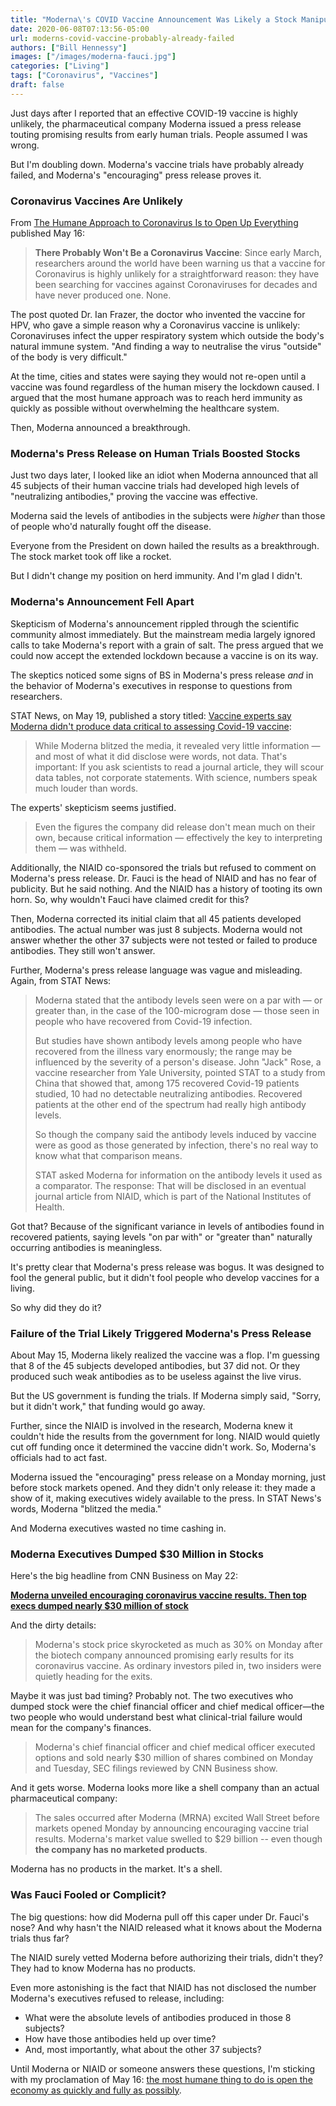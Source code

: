```yaml
---
title: "Moderna\'s COVID Vaccine Announcement Was Likely a Stock Manipulation Scheme"
date: 2020-06-08T07:13:56-05:00
url: moderns-covid-vaccine-probably-already-failed
authors: ["Bill Hennessy"]
images: ["/images/moderna-fauci.jpg"]
categories: ["Living"]
tags: ["Coronavirus", "Vaccines"]
draft: false
---
```


Just days after I reported that an effective COVID-19 vaccine is highly unlikely, the pharmaceutical company Moderna issued a press release touting promising results from early human trials. People assumed I was wrong. 

But I'm doubling down. Moderna's vaccine trials have probably already failed, and Moderna's "encouraging" press release proves it. 

### Coronavirus Vaccines Are Unlikely

From [The Humane Approach to Coronavirus Is to Open Up Everything](https://hennessysview.com/the-humane-approach-to-coronavirus-open-up-everything/) published May 16:

> **There Probably Won't Be a Coronavirus Vaccine**: Since early March, researchers around the world have been warning us that a vaccine for Coronavirus is highly unlikely for a straightforward reason: they have been searching for vaccines against Coronaviruses for decades and have never produced one. None.

The post quoted Dr. Ian Frazer, the doctor who invented the vaccine for HPV, who gave a simple reason why a Coronavirus vaccine is unlikely: Coronaviruses infect the upper respiratory system which outside the body's natural immune system. "And finding a way to neutralise the virus "outside" of the body is very difficult."

At the time, cities and states were saying they would not re-open until a vaccine was found regardless of the human misery the lockdown caused. I argued that the most humane approach was to reach herd immunity as quickly as possible without overwhelming the healthcare system. 

Then, Moderna announced a breakthrough.

### Moderna's Press Release on Human Trials Boosted Stocks

Just two days later, I looked like an idiot when Moderna announced that all 45 subjects of their human vaccine trials had developed high levels of "neutralizing antibodies," proving the vaccine was effective.

Moderna said the levels of antibodies in the subjects were *higher* than those of people who'd naturally fought off the disease. 

Everyone from the President on down hailed the results as a breakthrough. The stock market took off like a rocket. 

But I didn't change my position on herd immunity. And I'm glad I didn't.

### Moderna's Announcement Fell Apart

Skepticism of Moderna's announcement rippled through the scientific community almost immediately. But the mainstream media largely ignored calls to take Moderna's report with a grain of salt. The press argued that we could now accept the extended lockdown because a vaccine is on its way. 

The skeptics noticed some signs of BS in Moderna's press release *and* in the behavior of Moderna's executives in response to questions from researchers. 

STAT News, on May 19, published a story titled: [Vaccine experts say Moderna didn't produce data critical to assessing Covid-19 vaccine](https://www.statnews.com/2020/05/19/vaccine-experts-say-moderna-didnt-produce-data-critical-to-assessing-covid-19-vaccine/):

> While Moderna blitzed the media, it revealed very little information — and most of what it did disclose were words, not data. That's important: If you ask scientists to read a journal article, they will scour data tables, not corporate statements. With science, numbers speak much louder than words.

The experts' skepticism seems justified. 

> Even the figures the company did release don't mean much on their own, because critical information — effectively the key to interpreting them — was withheld.

Additionally, the NIAID co-sponsored the trials but refused to comment on Moderna's press release. Dr. Fauci is the head of NIAID and has no fear of publicity. But he said nothing. And the NIAID has a history of tooting its own horn. So, why wouldn't Fauci have claimed credit for this?

Then, Moderna corrected its initial claim that all 45 patients developed antibodies. The actual number was just 8 subjects. Moderna would not answer whether the other 37 subjects were not tested or failed to produce antibodies. They still won't answer.

Further, Moderna's press release language was vague and misleading. Again, from STAT News:

> Moderna stated that the antibody levels seen were on a par with — or greater than, in the case of the 100-microgram dose — those seen in people who have recovered from Covid-19 infection.
> 
> But studies have shown antibody levels among people who have recovered from the illness vary enormously; the range may be influenced by the severity of a person's disease. John "Jack" Rose, a vaccine researcher from Yale University, pointed STAT to a study from China that showed that, among 175 recovered Covid-19 patients studied, 10 had no detectable neutralizing antibodies. Recovered patients at the other end of the spectrum had really high antibody levels.
>
> So though the company said the antibody levels induced by vaccine were as good as those generated by infection, there's no real way to know what that comparison means.
>
> STAT asked Moderna for information on the antibody levels it used as a comparator. The response: That will be disclosed in an eventual journal article from NIAID, which is part of the National Institutes of Health.

Got that? Because of the significant variance in levels of antibodies found in recovered patients, saying levels "on par with" or "greater than" naturally occurring antibodies is meaningless.

It's pretty clear that Moderna's press release was bogus. It was designed to fool the general public, but it didn't fool people who develop vaccines for a living. 

So why did they do it?

### Failure of the Trial Likely Triggered Moderna's Press Release 

About May 15, Moderna likely realized the vaccine was a flop. I'm guessing that 8 of the 45 subjects developed antibodies, but 37 did not. Or they produced such weak antibodies as to be useless against the live virus.

But the US government is funding the trials. If Moderna simply said, "Sorry, but it didn't work," that funding would go away. 

Further, since the NIAID is involved in the research, Moderna knew it couldn't hide the results from the government for long. NIAID would quietly cut off funding once it determined the vaccine didn't work. So, Moderna's officials had to act fast. 

Moderna issued the "encouraging" press release on a Monday morning, just before stock markets opened. And they didn't only release it: they made a show of it, making executives widely available to the press. In STAT News's words, Moderna "blitzed the media." 

And Moderna executives wasted no time cashing in.

### Moderna Executives Dumped $30 Million in Stocks

Here's the big headline from CNN Business on May 22:

[**Moderna unveiled encouraging coronavirus vaccine results. Then top execs dumped nearly $30 million of stock**](https://www.cnn.com/2020/05/22/investing/moderna-coronavirus-vaccine-stock-sales/index.html)

And the dirty details:

> Moderna's stock price skyrocketed as much as 30% on Monday after the biotech company announced promising early results for its coronavirus vaccine. As ordinary investors piled in, two insiders were quietly heading for the exits.

Maybe it was just bad timing? Probably not. The two executives who dumped stock were the chief financial officer and chief medical officer—the two people who would understand best what clinical-trial failure would mean for the company's finances. 

> Moderna's chief financial officer and chief medical officer executed options and sold nearly $30 million of shares combined on Monday and Tuesday, SEC filings reviewed by CNN Business show.

And it gets worse. Moderna looks more like a shell company than an actual pharmaceutical company:

> The sales occurred after Moderna (MRNA) excited Wall Street before markets opened Monday by announcing encouraging vaccine trial results. Moderna's market value swelled to $29 billion -- even though **the company has no marketed products**.

Moderna has no products in the market. It's a shell. 

### Was Fauci Fooled or Complicit?

The big questions: how did Moderna pull off this caper under Dr. Fauci's nose? And why hasn't the NIAID released what it knows about the Moderna trials thus far?

The NIAID surely vetted Moderna before authorizing their trials, didn't they? They had to know Moderna has no products. 

Even more astonishing is the fact that NIAID has not disclosed the number Moderna's executives refused to release, including:

* What were the absolute levels of antibodies produced in those 8 subjects?
* How have those antibodies held up over time?
* And, most importantly, what about the other 37 subjects? 

Until Moderna or NIAID or someone answers these questions, I'm sticking with my proclamation of May 16: [the most humane thing to do is open the economy as quickly and fully as possibly](https://hennessysview.com/the-humane-approach-to-coronavirus-open-up-everything/).

